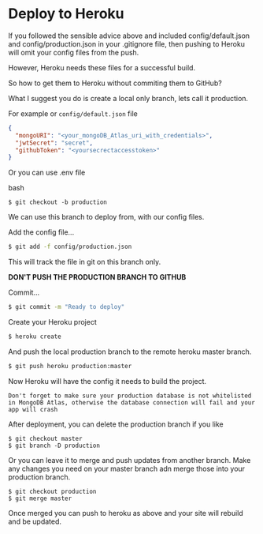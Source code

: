 # Deploy to Heroku

If you followed the sensible advice above and included config/default.json and config/production.json in your .gitignore file, then pushing to Heroku will omit your config files from the push.

However, Heroku needs these files for a successful build.

So how to get them to Heroku without commiting them to GitHub?

What I suggest you do is create a local only branch, lets call it production.

For example or `config/default.json` file
```json
{
  "mongoURI": "<your_mongoDB_Atlas_uri_with_credentials>",
  "jwtSecret": "secret",
  "githubToken": "<yoursecrectaccesstoken>"
}
```
Or you can use .env file

bash
```
$ git checkout -b production
```

We can use this branch to deploy from, with our config files.

Add the config file...

```bash
$ git add -f config/production.json
```

This will track the file in git on this branch only. 

**DON'T PUSH THE PRODUCTION BRANCH TO GITHUB**

Commit...
```bash
$ git commit -m "Ready to deploy"
```

Create your Heroku project

```bash
$ heroku create
```

And push the local production branch to the remote heroku master branch.

```bash
$ git push heroku production:master
```

Now Heroku will have the config it needs to build the project.

`Don't forget to make sure your production database is not whitelisted in MongoDB Atlas, otherwise the database connection will fail and your app will crash`


After deployment, you can delete the production branch if you like

```
$ git checkout master
$ git branch -D production
```

Or you can leave it to merge and push updates from another branch. Make any changes you need on your master branch adn merge those into your production branch.

```
$ git checkout production
$ git merge master
```

Once merged you can push to heroku as above and your site will rebuild and be updated.